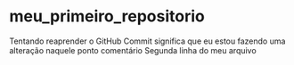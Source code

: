 # meu_primeiro_repositorio
Tentando reaprender o GitHub 
Commit significa que eu estou fazendo uma alteração naquele ponto comentário
Segunda linha do meu arquivo
